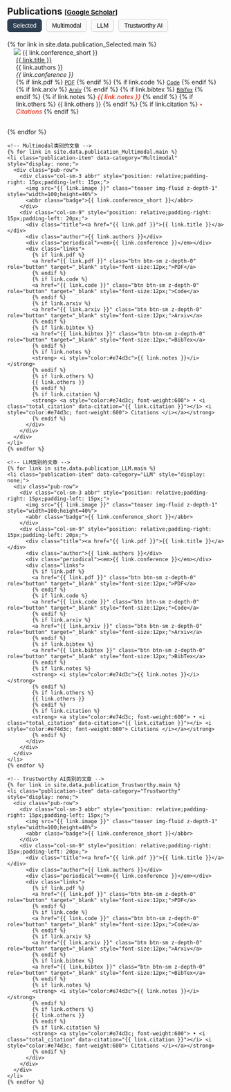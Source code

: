 <!-- 
This code generates a list of publications with various details such as title, authors, conference, links, and citation information. It uses a for loop to iterate over the publications data and dynamically generates the HTML markup for each publication.

The publications are displayed in an ordered list (<ol>) with each publication represented as a list item (<li>). The list item contains a row (<div class="pub-row">) with two columns: one for the publication image and abbreviation, and the other for the publication details.

The publication image is displayed using an <img> tag with the source specified by the "link.image" variable. The abbreviation of the conference is displayed as a badge using the <abbr> tag.

The publication details such as title, authors, and conference are displayed within their respective <div> tags.

The links associated with the publication (PDF, code, project page, BibTex) are displayed as buttons using the <a> tag with the appropriate href and target attributes. The buttons are styled using CSS classes.

If there are any additional notes or other information associated with the publication, they are displayed using the <strong> and <i> tags.

If the publication has citation information available, it is displayed within a nested for loop. The citation information includes the title, year, number of citations, and a link to the "Cited By" page.

The code is written in Markdown and is intended to be used in a website or web page to display a list of publications.

-->
<!-- <h1 id="publications"></h1>

<h2 style="margin: 30px 0px -15px;">Publications <temp style="font-size:15px;">[</temp><a href="https://scholar.google.com/citations?hl=en&user=pL5W9z4AAAAJ" target="_blank" style="font-size:15px;">Google Scholar</a><temp style="font-size:15px;">]</temp></h2>


<div class="publications">
<ol class="bibliography">
{% assign gsDataBaseUrl = 'https://raw.githubusercontent.com/song-chen1/song-chen1.github.io/' %}
{% assign url = gsDataBaseUrl | append: 'google-scholar-stats/gs_data.json' %}
{% for link in site.data.publications.main %}


<li>
<div class="pub-row">
  <div class="col-sm-3 abbr" style="position: relative;padding-right: 15px;padding-left: 15px;">
    <img src="{{ link.image }}" class="teaser img-fluid z-depth-1" style="width=100;height=40%">
            <abbr class="badge">{{ link.conference_short }}</abbr>
  </div>
  <div class="col-sm-9" style="position: relative;padding-right: 15px;padding-left: 20px;">
      <div class="title"><a href="{{ link.pdf }}">{{ link.title }}</a></div>
      <div class="author">{{ link.authors }}</div>
      <div class="periodical"><em>{{ link.conference }}</em>
      </div>
    <div class="links">
      {% if link.pdf %} 
      <a href="{{ link.pdf }}" class="btn btn-sm z-depth-0" role="button" target="_blank" style="font-size:12px;">PDF</a>
      {% endif %}
      {% if link.code %} 
      <a href="{{ link.code }}" class="btn btn-sm z-depth-0" role="button" target="_blank" style="font-size:12px;">Code</a>
      {% endif %}
      {% if link.arxiv %} 
      <a href="{{ link.arxiv }}" class="btn btn-sm z-depth-0" role="button" target="_blank" style="font-size:12px;">Arxiv</a>
      {% endif %}
      {% if link.bibtex %} 
      <a href="{{ link.bibtex }}" class="btn btn-sm z-depth-0" role="button" target="_blank" style="font-size:12px;">BibTex</a>
      {% endif %}
      {% if link.notes %} 
      <strong> <i style="color:#e74d3c">{{ link.notes }}</i></strong>
      {% endif %}
      {% if link.others %} 
      {{ link.others }}
      {% endif %}
      {% if link.citation %} 
      <strong> <a style="color:#e74d3c; font-weight:600"> • <i class="total_citation_mtl" data-citation="{{ link.citation }}"></i> <i style="color:#e74d3c; font-weight:600"> Citations </i></a></strong>
      <script>
        $(document).ready(function () {
            var gsDataBaseUrl = 'https://raw.githubusercontent.com/song-chen1/song-chen1.github.io/';
            $.getJSON(gsDataBaseUrl + "google-scholar-stats/gs_data.json", function (data) {
                var citationEles = document.getElementsByClassName('total_citation_mtl');
                Array.prototype.forEach.call(citationEles, function(element) {
                    var citationKey = element.getAttribute('data-citation');
                    if (data['publications'][citationKey]) {
                        var numCitations = data['publications'][citationKey]['num_citations'];
                        element.innerHTML = numCitations;
                    } else {
                        element.innerHTML = 'N/A';
                    }
                });
            });
        });
      </script>
      {% endif %}
    </div>
  </div>
</div>
</li>

<br>

{% endfor %} -->


<h1 id="publications"></h1>

<h2 style="margin: 30px 0px -15px;">Publications <temp style="font-size:15px;">[</temp><a href="https://scholar.google.com/citations?hl=en&user=pL5W9z4AAAAJ" target="_blank" style="font-size:15px;">Google Scholar</a><temp style="font-size:15px;">]</temp></h2>

<!-- 添加分类按钮 -->
<div id="pub-tabs" class="tabs" style="margin: 20px 0;">
  <button class="tab-button active" data-category="Selected">Selected</button>
  <button class="tab-button" data-category="Multimodal">Multimodal</button>
  <button class="tab-button" data-category="LLM">LLM</button>
  <button class="tab-button" data-category="Trustworthy">Trustworthy AI</button>
</div>

<div class="publications">
  <ol class="bibliography" id="pub-list">
    <!-- 默认显示Selected类别的文章 -->
    {% for link in site.data.publication_Selected.main %}
    <li class="publication-item" data-category="Selected">
      <div class="pub-row">
        <div class="col-sm-3 abbr" style="position: relative;padding-right: 15px;padding-left: 15px;">
          <img src="{{ link.image }}" class="teaser img-fluid z-depth-1" style="width=100;height=40%">
          <abbr class="badge">{{ link.conference_short }}</abbr>
        </div>
        <div class="col-sm-9" style="position: relative;padding-right: 15px;padding-left: 20px;">
          <div class="title"><a href="{{ link.pdf }}">{{ link.title }}</a></div>
          <div class="author">{{ link.authors }}</div>
          <div class="periodical"><em>{{ link.conference }}</em></div>
          <div class="links">
            {% if link.pdf %} 
            <a href="{{ link.pdf }}" class="btn btn-sm z-depth-0" role="button" target="_blank" style="font-size:12px;">PDF</a>
            {% endif %}
            {% if link.code %} 
            <a href="{{ link.code }}" class="btn btn-sm z-depth-0" role="button" target="_blank" style="font-size:12px;">Code</a>
            {% endif %}
            {% if link.arxiv %} 
            <a href="{{ link.arxiv }}" class="btn btn-sm z-depth-0" role="button" target="_blank" style="font-size:12px;">Arxiv</a>
            {% endif %}
            {% if link.bibtex %} 
            <a href="{{ link.bibtex }}" class="btn btn-sm z-depth-0" role="button" target="_blank" style="font-size:12px;">BibTex</a>
            {% endif %}
            {% if link.notes %} 
            <strong> <i style="color:#e74d3c">{{ link.notes }}</i></strong>
            {% endif %}
            {% if link.others %} 
            {{ link.others }}
            {% endif %}
            {% if link.citation %} 
            <strong> <a style="color:#e74d3c; font-weight:600"> • <i class="total_citation" data-citation="{{ link.citation }}"></i> <i style="color:#e74d3c; font-weight:600"> Citations </i></a></strong>
            {% endif %}
          </div>
        </div>
      </div>
    </li>
    {% endfor %}

    <!-- Multimodal类别的文章 -->
    {% for link in site.data.publication_Multimodal.main %}
    <li class="publication-item" data-category="Multimodal" style="display: none;">
      <div class="pub-row">
        <div class="col-sm-3 abbr" style="position: relative;padding-right: 15px;padding-left: 15px;">
          <img src="{{ link.image }}" class="teaser img-fluid z-depth-1" style="width=100;height=40%">
          <abbr class="badge">{{ link.conference_short }}</abbr>
        </div>
        <div class="col-sm-9" style="position: relative;padding-right: 15px;padding-left: 20px;">
          <div class="title"><a href="{{ link.pdf }}">{{ link.title }}</a></div>
          <div class="author">{{ link.authors }}</div>
          <div class="periodical"><em>{{ link.conference }}</em></div>
          <div class="links">
            {% if link.pdf %} 
            <a href="{{ link.pdf }}" class="btn btn-sm z-depth-0" role="button" target="_blank" style="font-size:12px;">PDF</a>
            {% endif %}
            {% if link.code %} 
            <a href="{{ link.code }}" class="btn btn-sm z-depth-0" role="button" target="_blank" style="font-size:12px;">Code</a>
            {% endif %}
            {% if link.arxiv %} 
            <a href="{{ link.arxiv }}" class="btn btn-sm z-depth-0" role="button" target="_blank" style="font-size:12px;">Arxiv</a>
            {% endif %}
            {% if link.bibtex %} 
            <a href="{{ link.bibtex }}" class="btn btn-sm z-depth-0" role="button" target="_blank" style="font-size:12px;">BibTex</a>
            {% endif %}
            {% if link.notes %} 
            <strong> <i style="color:#e74d3c">{{ link.notes }}</i></strong>
            {% endif %}
            {% if link.others %} 
            {{ link.others }}
            {% endif %}
            {% if link.citation %} 
            <strong> <a style="color:#e74d3c; font-weight:600"> • <i class="total_citation" data-citation="{{ link.citation }}"></i> <i style="color:#e74d3c; font-weight:600"> Citations </i></a></strong>
            {% endif %}
          </div>
        </div>
      </div>
    </li>
    {% endfor %}

    <!-- LLM类别的文章 -->
    {% for link in site.data.publication_LLM.main %}
    <li class="publication-item" data-category="LLM" style="display: none;">
      <div class="pub-row">
        <div class="col-sm-3 abbr" style="position: relative;padding-right: 15px;padding-left: 15px;">
          <img src="{{ link.image }}" class="teaser img-fluid z-depth-1" style="width=100;height=40%">
          <abbr class="badge">{{ link.conference_short }}</abbr>
        </div>
        <div class="col-sm-9" style="position: relative;padding-right: 15px;padding-left: 20px;">
          <div class="title"><a href="{{ link.pdf }}">{{ link.title }}</a></div>
          <div class="author">{{ link.authors }}</div>
          <div class="periodical"><em>{{ link.conference }}</em></div>
          <div class="links">
            {% if link.pdf %} 
            <a href="{{ link.pdf }}" class="btn btn-sm z-depth-0" role="button" target="_blank" style="font-size:12px;">PDF</a>
            {% endif %}
            {% if link.code %} 
            <a href="{{ link.code }}" class="btn btn-sm z-depth-0" role="button" target="_blank" style="font-size:12px;">Code</a>
            {% endif %}
            {% if link.arxiv %} 
            <a href="{{ link.arxiv }}" class="btn btn-sm z-depth-0" role="button" target="_blank" style="font-size:12px;">Arxiv</a>
            {% endif %}
            {% if link.bibtex %} 
            <a href="{{ link.bibtex }}" class="btn btn-sm z-depth-0" role="button" target="_blank" style="font-size:12px;">BibTex</a>
            {% endif %}
            {% if link.notes %} 
            <strong> <i style="color:#e74d3c">{{ link.notes }}</i></strong>
            {% endif %}
            {% if link.others %} 
            {{ link.others }}
            {% endif %}
            {% if link.citation %} 
            <strong> <a style="color:#e74d3c; font-weight:600"> • <i class="total_citation" data-citation="{{ link.citation }}"></i> <i style="color:#e74d3c; font-weight:600"> Citations </i></a></strong>
            {% endif %}
          </div>
        </div>
      </div>
    </li>
    {% endfor %}

    <!-- Trustworthy AI类别的文章 -->
    {% for link in site.data.publication_Trustworthy.main %}
    <li class="publication-item" data-category="Trustworthy" style="display: none;">
      <div class="pub-row">
        <div class="col-sm-3 abbr" style="position: relative;padding-right: 15px;padding-left: 15px;">
          <img src="{{ link.image }}" class="teaser img-fluid z-depth-1" style="width=100;height=40%">
          <abbr class="badge">{{ link.conference_short }}</abbr>
        </div>
        <div class="col-sm-9" style="position: relative;padding-right: 15px;padding-left: 20px;">
          <div class="title"><a href="{{ link.pdf }}">{{ link.title }}</a></div>
          <div class="author">{{ link.authors }}</div>
          <div class="periodical"><em>{{ link.conference }}</em></div>
          <div class="links">
            {% if link.pdf %} 
            <a href="{{ link.pdf }}" class="btn btn-sm z-depth-0" role="button" target="_blank" style="font-size:12px;">PDF</a>
            {% endif %}
            {% if link.code %} 
            <a href="{{ link.code }}" class="btn btn-sm z-depth-0" role="button" target="_blank" style="font-size:12px;">Code</a>
            {% endif %}
            {% if link.arxiv %} 
            <a href="{{ link.arxiv }}" class="btn btn-sm z-depth-0" role="button" target="_blank" style="font-size:12px;">Arxiv</a>
            {% endif %}
            {% if link.bibtex %} 
            <a href="{{ link.bibtex }}" class="btn btn-sm z-depth-0" role="button" target="_blank" style="font-size:12px;">BibTex</a>
            {% endif %}
            {% if link.notes %} 
            <strong> <i style="color:#e74d3c">{{ link.notes }}</i></strong>
            {% endif %}
            {% if link.others %} 
            {{ link.others }}
            {% endif %}
            {% if link.citation %} 
            <strong> <a style="color:#e74d3c; font-weight:600"> • <i class="total_citation" data-citation="{{ link.citation }}"></i> <i style="color:#e74d3c; font-weight:600"> Citations </i></a></strong>
            {% endif %}
          </div>
        </div>
      </div>
    </li>
    {% endfor %}
  </ol>

  <!-- 引用计数脚本 -->
  <script>
    $(document).ready(function() {
      // 加载引用数据
      var gsDataBaseUrl = 'https://raw.githubusercontent.com/song-chen1/song-chen1.github.io/';
      $.getJSON(gsDataBaseUrl + "google-scholar-stats/gs_data.json", function(data) {
        var citationEles = document.getElementsByClassName('total_citation');
        Array.prototype.forEach.call(citationEles, function(element) {
          var citationKey = element.getAttribute('data-citation');
          if (data['publications'][citationKey]) {
            var numCitations = data['publications'][citationKey]['num_citations'];
            element.innerHTML = numCitations;
          } else {
            element.innerHTML = 'N/A';
          }
        });
      });
      
      // 分类按钮的点击事件
      $('.tab-button').click(function() {
        // 更新按钮状态
        $('.tab-button').removeClass('active');
        $(this).addClass('active');
        
        // 获取选中的类别
        var category = $(this).data('category');
        
        // 隐藏所有文章
        $('.publication-item').hide();
        
        // 显示对应类别的文章
        $('.publication-item[data-category="' + category + '"]').show();
      });
    });
  </script>

  <!-- 添加CSS样式 -->
  <style>
    /* 分类按钮样式 */
    .tabs {
      margin: 20px 0;
      display: flex;
      gap: 10px;
      flex-wrap: wrap;
    }

    .tab-button {
      padding: 6px 12px;
      border: 1px solid #ccc;
      background-color: #f9f9f9;
      cursor: pointer;
      border-radius: 6px;
      font-family: Arial, sans-serif;
      font-size: 14px;
      transition: background-color 0.3s ease;
    }

    .tab-button.active {
      background-color: #2c3e50;
      color: #fff;
      border-color: #2c3e50;
    }

    .tab-button:hover {
      background-color: #e0e0e0;
    }
    
    /* 修复留白问题 */
    .bibliography {
      margin: 0;
      padding: 0;
    }
    
    .publication-item {
      margin-bottom: 20px;
    }
    
    /* 确保列表项不留白 */
    #pub-list {
      display: block;
      margin-top: 20px;
      list-style-type: none;
    }
    
    #pub-list li {
      padding-bottom: 10px;
    }

    /* 响应式调整 */
    @media (max-width: 600px) {
      .tabs {
        overflow-x: auto;
        -webkit-overflow-scrolling: touch;
      }

      .tab-button {
        flex: none;
      }
    }
  </style>
</div>
